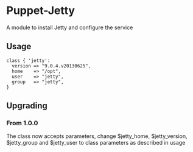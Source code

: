 # Puppet-Jetty

A module to install Jetty and configure the service

## Usage

    class { 'jetty':
      version => "9.0.4.v20130625",
      home    => "/opt",
      user    => "jetty",
      group   => "jetty",
    }

## Upgrading

### From 1.0.0

The class now accepts parameters, change $jetty_home, $jetty_version, $jetty_group and $jetty_user to class parameters as described in usage

